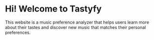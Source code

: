 # Hi! Welcome to Tastyfy 
This website is a music preference analyzer that helps users learn more about their tastes and discover new music that matches their personal preferences.
